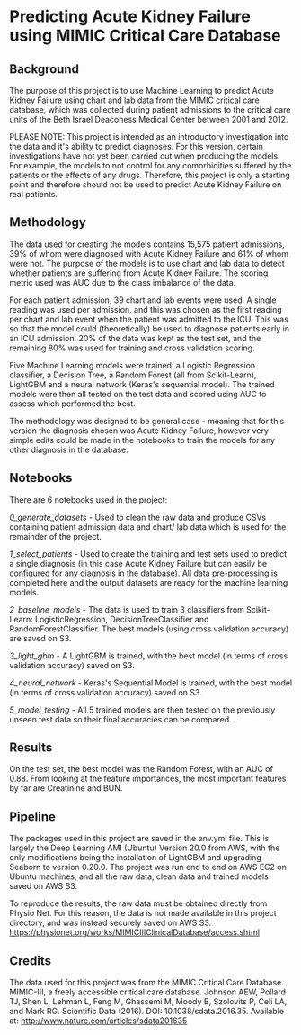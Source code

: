 # Predicting Acute Kidney Failure using MIMIC Critical Care Database

## Background
The purpose of this project is to use Machine Learning to predict Acute Kidney Failure using chart and lab data from the MIMIC critical care database, which was collected during patient admissions to the critical care units of the Beth Israel Deaconess Medical Center between 2001 and 2012.

PLEASE NOTE: This project is intended as an introductory investigation into the data and it's ability to predict diagnoses. For this version, certain investigations have not yet been carried out when producing the models. For example, the models to not control for any comorbidities suffered by the patients or the effects of any drugs. Therefore, this project is only a starting point and therefore should not be used to predict Acute Kidney Failure on real patients.

## Methodology
The data used for creating the models contains 15,575 patient admissions, 39% of whom were diagnosed with Acute Kidney Failure and 61% of whom were not. The purpose of the models is to use chart and lab data to detect whether patients are suffering from Acute Kidney Failure. The scoring metric used was AUC due to the class imbalance of the data.

For each patient admission, 39 chart and lab events were used. A single reading was used per admission, and this was chosen as the first reading per chart and lab event when the patient was admitted to the ICU. This was so that the model could (theoretically) be used to diagnose patients early in an ICU admission. 20% of the data was kept as the test set, and the remaining 80% was used for training and cross validation scoring.

Five Machine Learning models were trained: a Logistic Regression classifier, a Decision Tree, a Random Forest (all from Scikit-Learn), LightGBM and a neural network (Keras's sequential model). The trained models were then all tested on the test data and scored using AUC to assess which performed the best.

The methodology was designed to be general case - meaning that for this version the diagnosis chosen was Acute Kidney Failure, however very simple edits could be made in the notebooks to train the models for any other diagnosis in the database.

## Notebooks
There are 6 notebooks used in the project:

*0_generate_datasets* - Used to clean the raw data and produce CSVs containing patient admission data and chart/ lab data which is used for the remainder of the project.

*1_select_patients* - Used to create the training and test sets used to predict a single diagnosis (in this case Acute Kidney Failure but can easily be configured for any diagnosis in the database). All data pre-processing is completed here and the output datasets are ready for the machine learning models.

*2_baseline_models* - The data is used to train 3 classifiers from Scikit-Learn: LogisticRegression, DecisionTreeClassifier and RandomForestClassifier. The best models (using cross validation accuracy) are saved on S3.

*3_light_gbm* - A LightGBM is trained, with the best model (in terms of cross validation accuracy) saved on S3.

*4_neural_network* - Keras's Sequential Model is trained, with the best model (in terms of cross validation accuracy) saved on S3.

*5_model_testing* - All 5 trained models are then tested on the previously unseen test data so their final accuracies can be compared.

## Results
On the test set, the best model was the Random Forest, with an AUC of 0.88. From looking at the feature importances, the most important features by far are Creatinine and BUN.

## Pipeline
The packages used in this project are saved in the env.yml file. This is largely the Deep Learning AMI (Ubuntu) Version 20.0 from AWS, with the only modifications being the installation of LightGBM and upgrading Seaborn to version 0.20.0. The project was run end to end on AWS EC2 on Ubuntu machines, and all the raw data, clean data and trained models saved on AWS S3.

To reproduce the results, the raw data must be obtained directly from Physio Net. For this reason, the data is not made available in this project directory, and was instead securely saved on AWS S3. https://physionet.org/works/MIMICIIIClinicalDatabase/access.shtml

## Credits
The data used for this project was from the MIMIC Critical Care Database.
MIMIC-III, a freely accessible critical care database. Johnson AEW, Pollard TJ, Shen L, Lehman L, Feng M, Ghassemi M, Moody B, Szolovits P, Celi LA, and Mark RG. Scientific Data (2016). DOI: 10.1038/sdata.2016.35. Available at: http://www.nature.com/articles/sdata201635
